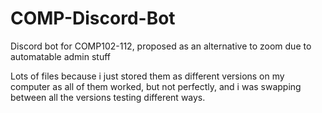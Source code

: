 # COMP-Discord-Bot
Discord bot for COMP102-112, proposed as an alternative to zoom due to automatable admin stuff

Lots of files because i just stored them as different versions on my computer as all of them worked, but not perfectly, and i was swapping between all the versions testing different ways.

